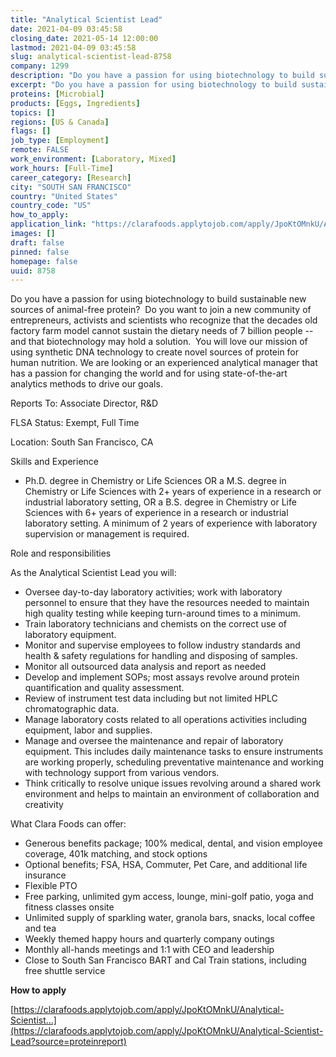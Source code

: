```yaml
---
title: "Analytical Scientist Lead"
date: 2021-04-09 03:45:58
closing_date: 2021-05-14 12:00:00
lastmod: 2021-04-09 03:45:58
slug: analytical-scientist-lead-8758
company: 1299
description: "Do you have a passion for using biotechnology to build sustainable new sources of animal-free protein?  Do you want to join a new community of entrepreneurs, activists and scientists who recognize that the decades old factory farm model cannot sustain the dietary needs of 7 billion people – and that biotechnology may hold a solution.  You will love our mission of using synthetic DNA technology to create novel sources of protein for human nutrition."
excerpt: "Do you have a passion for using biotechnology to build sustainable new sources of animal-free protein?  Do you want to join a new community of entrepreneurs, activists and scientists who recognize that the decades old factory farm model cannot sustain the dietary needs of 7 billion people – and that biotechnology may hold a solution.  You will love our mission of using synthetic DNA technology to create novel sources of protein for human nutrition."
proteins: [Microbial]
products: [Eggs, Ingredients]
topics: []
regions: [US & Canada]
flags: []
job_type: [Employment]
remote: FALSE
work_environment: [Laboratory, Mixed]
work_hours: [Full-Time]
career_category: [Research]
city: "SOUTH SAN FRANCISCO"
country: "United States"
country_code: "US"
how_to_apply: 
application_link: "https://clarafoods.applytojob.com/apply/JpoKtOMnkU/Analytical-Scientist-Lead?source=proteinreport"
images: []
draft: false
pinned: false
homepage: false
uuid: 8758
---
```

Do you have a passion for using biotechnology to build sustainable new
sources of animal-free protein?  Do you want to join a new community of
entrepreneurs, activists and scientists who recognize that the decades
old factory farm model cannot sustain the dietary needs of 7 billion
people -- and that biotechnology may hold a solution.  You will love our
mission of using synthetic DNA technology to create novel sources of
protein for human nutrition. We are looking or an experienced analytical
manager that has a passion for changing the world and for using
state-of-the-art analytics methods to drive our goals.

Reports To: Associate Director, R&D

FLSA Status: Exempt, Full Time

Location: South San Francisco, CA

Skills and Experience

-   Ph.D. degree in Chemistry or Life Sciences OR a M.S. degree in
    Chemistry or Life Sciences with 2+ years of experience in a research
    or industrial laboratory setting, OR a B.S. degree in Chemistry or
    Life Sciences with 6+ years of experience in a research or
    industrial laboratory setting. A minimum of 2 years of experience
    with laboratory supervision or management is required.

Role and responsibilities

As the Analytical Scientist Lead you will:

-   Oversee day-to-day laboratory activities; work with laboratory
    personnel to ensure that they have the resources needed to maintain
    high quality testing while keeping turn-around times to a minimum.
-   Train laboratory technicians and chemists on the correct use of
    laboratory equipment.
-   Monitor and supervise employees to follow industry standards and
    health & safety regulations for handling and disposing of samples.
-   Monitor all outsourced data analysis and report as needed
-   Develop and implement SOPs; most assays revolve around protein
    quantification and quality assessment.
-   Review of instrument test data including but not limited HPLC
    chromatographic data.
-   Manage laboratory costs related to all operations activities
    including equipment, labor and supplies.
-   Manage and oversee the maintenance and repair of laboratory
    equipment. This includes daily maintenance tasks to ensure
    instruments are working properly, scheduling preventative
    maintenance and working with technology support from various
    vendors.
-   Think critically to resolve unique issues revolving around a shared
    work environment and helps to maintain an environment of
    collaboration and creativity

What Clara Foods can offer:

-   Generous benefits package; 100% medical, dental, and vision employee
    coverage, 401k matching, and stock options
-   Optional benefits; FSA, HSA, Commuter, Pet Care, and additional life
    insurance
-   Flexible PTO
-   Free parking, unlimited gym access, lounge, mini-golf patio, yoga
    and fitness classes onsite
-   Unlimited supply of sparkling water, granola bars, snacks, local
    coffee and tea
-   Weekly themed happy hours and quarterly company outings
-   Monthly all-hands meetings and 1:1 with CEO and leadership
-   Close to South San Francisco BART and Cal Train stations, including
    free shuttle service


**How to apply**


[https://clarafoods.applytojob.com/apply/JpoKtOMnkU/Analytical-Scientist...](https://clarafoods.applytojob.com/apply/JpoKtOMnkU/Analytical-Scientist-Lead?source=proteinreport)
